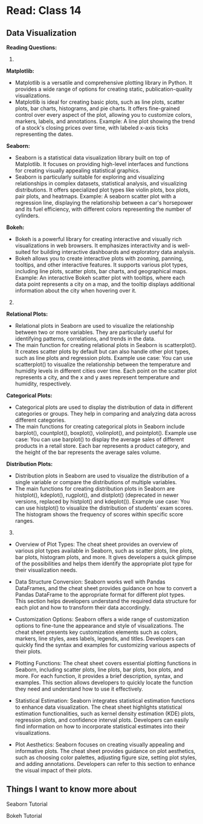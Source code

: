 # Read: Class 14
## Data Visualization

**Reading Questions:**

1. 
**Matplotlib:**

* Matplotlib is a versatile and comprehensive plotting library in Python. It provides a wide range of options for creating static, publication-quality visualizations.
* Matplotlib is ideal for creating basic plots, such as line plots, scatter plots, bar charts, histograms, and pie charts. It offers fine-grained control over every aspect of the plot, allowing you to customize colors, markers, labels, and annotations.
Example: A line plot showing the trend of a stock's closing prices over time, with labeled x-axis ticks representing the dates.

 **Seaborn:**

* Seaborn is a statistical data visualization library built on top of Matplotlib. It focuses on providing high-level interfaces and functions for creating visually appealing statistical graphics.
* Seaborn is particularly suitable for exploring and visualizing relationships in complex datasets, statistical analysis, and visualizing distributions. It offers specialized plot types like violin plots, box plots, pair plots, and heatmaps.
Example: A seaborn scatter plot with a regression line, displaying the relationship between a car's horsepower and its fuel efficiency, with different colors representing the number of cylinders.

 **Bokeh:**

* Bokeh is a powerful library for creating interactive and visually rich visualizations in web browsers. It emphasizes interactivity and is well-suited for building interactive dashboards and exploratory data analysis.
* Bokeh allows you to create interactive plots with zooming, panning, tooltips, and other interactive features. It supports various plot types, including line plots, scatter plots, bar charts, and geographical maps.
Example: An interactive Bokeh scatter plot with tooltips, where each data point represents a city on a map, and the tooltip displays additional information about the city when hovering over it.

2. 
**Relational Plots:**

* Relational plots in Seaborn are used to visualize the relationship between two or more variables. They are particularly useful for identifying patterns, correlations, and trends in the data.
* The main function for creating relational plots in Seaborn is scatterplot(). It creates scatter plots by default but can also handle other plot types, such as line plots and regression plots.
Example use case: You can use scatterplot() to visualize the relationship between the temperature and humidity levels in different cities over time. Each point on the scatter plot represents a city, and the x and y axes represent temperature and humidity, respectively.

**Categorical Plots:**

* Categorical plots are used to display the distribution of data in different categories or groups. They help in comparing and analyzing data across different categories.
* The main functions for creating categorical plots in Seaborn include barplot(), countplot(), boxplot(), violinplot(), and pointplot().
Example use case: You can use barplot() to display the average sales of different products in a retail store. Each bar represents a product category, and the height of the bar represents the average sales volume.

**Distribution Plots:**

* Distribution plots in Seaborn are used to visualize the distribution of a single variable or compare the distributions of multiple variables.
* The main functions for creating distribution plots in Seaborn are histplot(), kdeplot(), rugplot(), and distplot() (deprecated in newer versions, replaced by histplot() and kdeplot()).
Example use case: You can use histplot() to visualize the distribution of students' exam scores. The histogram shows the frequency of scores within specific score ranges.

3. 
* Overview of Plot Types: The cheat sheet provides an overview of various plot types available in Seaborn, such as scatter plots, line plots, bar plots, histogram plots, and more. It gives developers a quick glimpse of the possibilities and helps them identify the appropriate plot type for their visualization needs.

* Data Structure Conversion: Seaborn works well with Pandas DataFrames, and the cheat sheet provides guidance on how to convert a Pandas DataFrame to the appropriate format for different plot types. This section helps developers understand the required data structure for each plot and how to transform their data accordingly.

* Customization Options: Seaborn offers a wide range of customization options to fine-tune the appearance and style of visualizations. The cheat sheet presents key customization elements such as colors, markers, line styles, axes labels, legends, and titles. Developers can quickly find the syntax and examples for customizing various aspects of their plots.

* Plotting Functions: The cheat sheet covers essential plotting functions in Seaborn, including scatter plots, line plots, bar plots, box plots, and more. For each function, it provides a brief description, syntax, and examples. This section allows developers to quickly locate the function they need and understand how to use it effectively.

* Statistical Estimation: Seaborn integrates statistical estimation functions to enhance data visualization. The cheat sheet highlights statistical estimation functionalities, such as kernel density estimation (KDE) plots, regression plots, and confidence interval plots. Developers can easily find information on how to incorporate statistical estimates into their visualizations.

* Plot Aesthetics: Seaborn focuses on creating visually appealing and informative plots. The cheat sheet provides guidance on plot aesthetics, such as choosing color palettes, adjusting figure size, setting plot styles, and adding annotations. Developers can refer to this section to enhance the visual impact of their plots.

## Things I want to know more about

Seaborn Tutorial

Bokeh Tutorial
